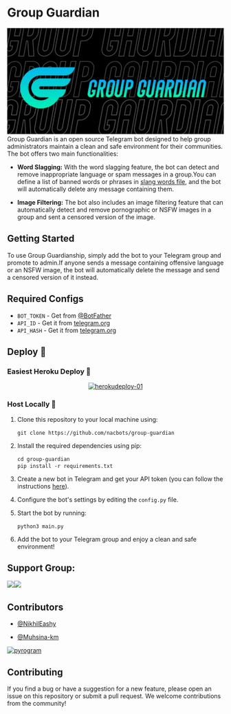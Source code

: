 # Group Guardian
<img src="https://github.com/NACBots/Assets/blob/b5b62968409700d75ab061ca8c5960ca29fa4bd1/grpgdn.jpg">
Group Guardian is an open source Telegram bot designed to help group administrators maintain a clean and safe environment for their communities. The bot offers two main functionalities:

- **Word Slagging:** With the word slagging feature, the bot can detect and remove inappropriate language or spam messages in a group.You can define a list of banned words or phrases in [slang words file](slang_words.txt), and the bot will automatically delete any message containing them.

- **Image Filtering:** The bot also includes an image filtering feature that can automatically detect and remove pornographic or NSFW images in a group and sent a censored version of the image. 

## Getting Started

To use Group Guardianship, simply add the bot to your Telegram group and promote to admin.If anyone sends a message containing offensive language or an NSFW image, the bot will automatically delete the message and send a censored version of it instead.


## Required Configs
 - `BOT_TOKEN` - Get from [@BotFather](https://t.me/BotFather)
 - `API_ID` - Get it from [telegram.org](https://my.telegram.org/auth)
 - `API_HASH` - Get it from [telegram.org](https://my.telegram.org/auth)

## Deploy 🚀

### Easiest Heroku Deploy 🤭

<p align="center">
    <a href="https://heroku.com/deploy?template=https://github.com/nacbots/group-guardian">
    <img src="https://github.com/nacbots/broadcastbot/blob/main/herokudeploy-01.svg" alt="herokudeploy-01" border="0" height="90" width="285"></a>
</p>

### Host Locally 🤕

1. Clone this repository to your local machine using:

    ```
    git clone https://github.com/nacbots/group-guardian
    ```

2. Install the required dependencies using pip:

    ```
    cd group-guardian
    pip install -r requirements.txt
    ```

3. Create a new bot in Telegram and get your API token (you can follow the instructions [here](https://core.telegram.org/bots#creating-a-new-bot)).

4. Configure the bot's settings by editing the `config.py` file. 

5. Start the bot by running:

    ```
    python3 main.py
    ```

6. Add the bot to your Telegram group and enjoy a clean and safe environment!

## Support Group:

<a href="https://t.me/NACBots"><img src="https://img.shields.io/badge/Telegram-Updates%20Channel-blue.svg?logo=telegram"></a><a href="https://t.me/n_a_c_bot_developers"><img src="https://img.shields.io/badge/Telegram-Support%20Group-blue.svg?logo=telegram"></a>

## Contributors

 - [@NikhilEashy](https://github.com/nikhileashy)

 - [@Muhsina-km](https://github.com/muhsina-km)

<a href="https://pyrogram.org"><img src="https://i.ibb.co/SVLD5k8/Document-1222546317.png" alt="pyrogram" border="0"></a>

## Contributing

If you find a bug or have a suggestion for a new feature, please open an issue on this repository or submit a pull request. We welcome contributions from the community!
